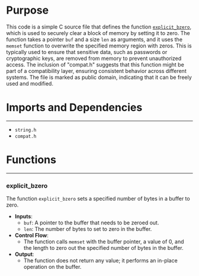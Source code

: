 # Purpose
This code is a simple C source file that defines the function [`explicit_bzero`](#explicit_bzero), which is used to securely clear a block of memory by setting it to zero. The function takes a pointer `buf` and a size `len` as arguments, and it uses the `memset` function to overwrite the specified memory region with zeros. This is typically used to ensure that sensitive data, such as passwords or cryptographic keys, are removed from memory to prevent unauthorized access. The inclusion of "compat.h" suggests that this function might be part of a compatibility layer, ensuring consistent behavior across different systems. The file is marked as public domain, indicating that it can be freely used and modified.
# Imports and Dependencies

---
- `string.h`
- `compat.h`


# Functions

---
### explicit_bzero<!-- {{#callable:explicit_bzero}} -->
The function `explicit_bzero` sets a specified number of bytes in a buffer to zero.
- **Inputs**:
    - `buf`: A pointer to the buffer that needs to be zeroed out.
    - `len`: The number of bytes to set to zero in the buffer.
- **Control Flow**:
    - The function calls `memset` with the buffer pointer, a value of 0, and the length to zero out the specified number of bytes in the buffer.
- **Output**:
    - The function does not return any value; it performs an in-place operation on the buffer.


